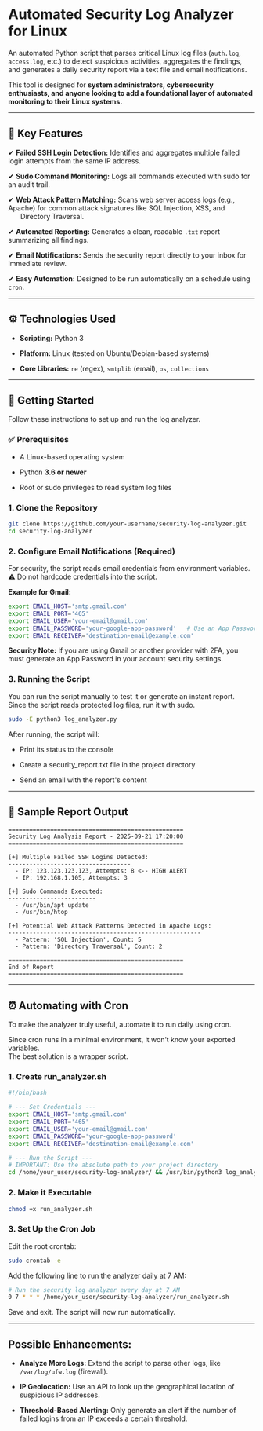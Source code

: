 # Automated Security Log Analyzer for Linux

An automated Python script that parses critical Linux log files (`auth.log`, `access.log`, etc.) to detect suspicious activities, aggregates the findings, and generates a daily security report via a text file and email notifications.  

This tool is designed for **system administrators, cybersecurity enthusiasts, and anyone looking to add a foundational layer of automated monitoring to their Linux systems.**

---

## 🔑 Key Features
✔ **Failed SSH Login Detection:** Identifies and aggregates multiple failed login attempts from the same IP address.  

✔ **Sudo Command Monitoring:** Logs all commands executed with sudo for an audit trail.  

✔ **Web Attack Pattern Matching:** Scans web server access logs (e.g., Apache) for common attack signatures like SQL Injection, XSS, and <br>
&emsp;&ensp; Directory Traversal.  

✔ **Automated Reporting:** Generates a clean, readable `.txt` report summarizing all findings.  

✔ **Email Notifications:** Sends the security report directly to your inbox for immediate review.  

✔ **Easy Automation:** Designed to be run automatically on a schedule using `cron`.  

---

## ⚙️ Technologies Used
- **Scripting:** Python 3  

- **Platform:** Linux (tested on Ubuntu/Debian-based systems)  

- **Core Libraries:** `re` (regex), `smtplib` (email), `os`, `collections`  

---

## 🚀 Getting Started

Follow these instructions to set up and run the log analyzer.

### ✅ Prerequisites
- A Linux-based operating system  

- Python **3.6 or newer**  

- Root or sudo privileges to read system log files  



### 1. Clone the Repository
```bash
git clone https://github.com/your-username/security-log-analyzer.git
cd security-log-analyzer
```



### 2. Configure Email Notifications (Required)

For security, the script reads email credentials from environment variables.<br>
⚠️ Do not hardcode credentials into the script.

**Example for Gmail:**
```bash
export EMAIL_HOST='smtp.gmail.com'
export EMAIL_PORT='465'
export EMAIL_USER='your-email@gmail.com'
export EMAIL_PASSWORD='your-google-app-password'   # Use an App Password, not your regular password
export EMAIL_RECEIVER='destination-email@example.com'
```
**Security Note:** If you are using Gmail or another provider with 2FA, you must generate an App Password in your account security settings.



### 3. Running the Script

You can run the script manually to test it or generate an instant report.<br>
Since the script reads protected log files, run it with sudo.
```bash
sudo -E python3 log_analyzer.py
```

After running, the script will:

- Print its status to the console

- Create a security_report.txt file in the project directory

- Send an email with the report's content

---

## 📄 Sample Report Output
```text
==================================================
Security Log Analysis Report - 2025-09-21 17:20:00
==================================================

[+] Multiple Failed SSH Logins Detected:
-----------------------------------
  - IP: 123.123.123.123, Attempts: 8 <-- HIGH ALERT
  - IP: 192.168.1.105, Attempts: 3

[+] Sudo Commands Executed:
-------------------------
  - /usr/bin/apt update
  - /usr/bin/htop

[+] Potential Web Attack Patterns Detected in Apache Logs:
-------------------------------------------------------
  - Pattern: 'SQL Injection', Count: 5
  - Pattern: 'Directory Traversal', Count: 2

==================================================
End of Report
==================================================
```

---

## ⏰ Automating with Cron

To make the analyzer truly useful, automate it to run daily using cron.

Since cron runs in a minimal environment, it won’t know your exported variables.<br>
The best solution is a wrapper script.



### 1. Create run_analyzer.sh
```bash
#!/bin/bash

# --- Set Credentials ---
export EMAIL_HOST='smtp.gmail.com'
export EMAIL_PORT='465'
export EMAIL_USER='your-email@gmail.com'
export EMAIL_PASSWORD='your-google-app-password'
export EMAIL_RECEIVER='destination-email@example.com'

# --- Run the Script ---
# IMPORTANT: Use the absolute path to your project directory
cd /home/your_user/security-log-analyzer/ && /usr/bin/python3 log_analyzer.py
```



### 2. Make it Executable
```bash
chmod +x run_analyzer.sh
```



### 3. Set Up the Cron Job

Edit the root crontab:
```bash
sudo crontab -e
```

Add the following line to run the analyzer daily at 7 AM:
```bash
# Run the security log analyzer every day at 7 AM
0 7 * * * /home/your_user/security-log-analyzer/run_analyzer.sh
```

Save and exit. The script will now run automatically.

---

## Possible Enhancements:

- **Analyze More Logs:** Extend the script to parse other logs, like `/var/log/ufw.log` (firewall).

- **IP Geolocation:** Use an API to look up the geographical location of suspicious IP addresses.

- **Threshold-Based Alerting:** Only generate an alert if the number of failed logins from an IP exceeds a certain threshold.
